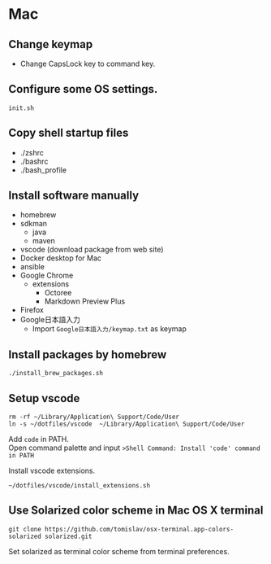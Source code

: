 # Mac

## Change keymap
* Change CapsLock key to command key.

## Configure some OS settings.
  ```
  init.sh
  ```

## Copy shell startup files
* ./zshrc
* ./bashrc
* ./bash_profile

## Install software manually
* homebrew
* sdkman
    * java
    * maven
* vscode (download package from web site)
* Docker desktop for Mac
* ansible
* Google Chrome
    * extensions
        * Octoree
        * Markdown Preview Plus
* Firefox
* Google日本語入力
    * Import `Google日本語入力/keymap.txt` as keymap

## Install packages by homebrew
```
./install_brew_packages.sh
```

## Setup vscode
```
rm -rf ~/Library/Application\ Support/Code/User
ln -s ~/dotfiles/vscode  ~/Library/Application\ Support/Code/User
```

Add `code` in PATH.  
Open command palette and input `>Shell Command: Install 'code' command in PATH`

Install vscode extensions.
```
~/dotfiles/vscode/install_extensions.sh
```

## Use Solarized color scheme in Mac OS X terminal
```
git clone https://github.com/tomislav/osx-terminal.app-colors-solarized solarized.git
```
Set solarized as terminal color scheme from terminal preferences.

